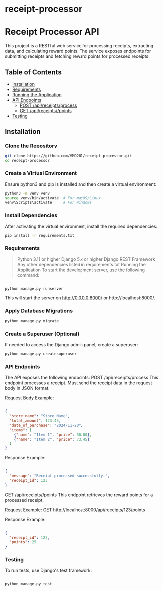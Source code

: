 # receipt-processor
# Receipt Processor API

This project is a RESTful web service for processing receipts, extracting data, and calculating reward points. The service exposes endpoints for submitting receipts and fetching reward points for processed receipts.

## Table of Contents
- [Installation](#installation)
- [Requirements](#requirements)
- [Running the Application](#running-the-application)
- [API Endpoints](#api-endpoints)
  - [POST /api/receipts/process](#post-apireceiptsprocess)
  - [GET /api/receipts/<id>/points](#get-apireceiptsidpoints)
- [Testing](#testing)

## Installation

### Clone the Repository
```bash
git clone https://github.com/VMD281/receipt-processor.git
cd receipt-processor
```
### Create a Virtual Environment
Ensure python3 and pip is installed and then create a virtual environment:

```bash
python3 -m venv venv
source venv/bin/activate  # For macOS/Linux
venv\Scripts\activate     # For Windows
```

### Install Dependencies
After activating the virtual environment, install the required dependencies:

```bash
pip install -r requirements.txt
```
### Requirements
> Python 3.11 or higher
> Django 5.x or higher
> Django REST Framework
> Any other dependencies listed in requirements.txt
> Running the Application
> To start the development server, use the following command:

```bash

python manage.py runserver
```
This will start the server on http://0.0.0.0:8000/ or http://localhost:8000/.

### Apply Database Migrations


```bash
python manage.py migrate
```
### Create a Superuser (Optional)
If needed to access the Django admin panel, create a superuser:

```bash
python manage.py createsuperuser
```
### API Endpoints
The API exposes the following endpoints:
POST /api/receipts/process
This endpoint processes a receipt. Must send the receipt data in the request body in JSON format.

Request Body Example:
```json

{
  "store_name": "Store Name",
  "total_amount": 123.45,
  "date_of_purchase": "2024-11-20",
  "items": [
    {"name": "Item 1", "price": 50.00},
    {"name": "Item 2", "price": 73.45}
  ]
}
```
Response Example:
```json

{
  "message": "Receipt processed successfully.",
  "receipt_id": 123
}
```

GET /api/receipts/<id>/points
This endpoint retrieves the reward points for a processed receipt.

Request Example:
GET http://localhost:8000/api/receipts/123/points

Response Example:
```json

{
  "receipt_id": 123,
  "points": 25
}
```
### Testing
To run tests, use Django's test framework:

```bash

python manage.py test

```

